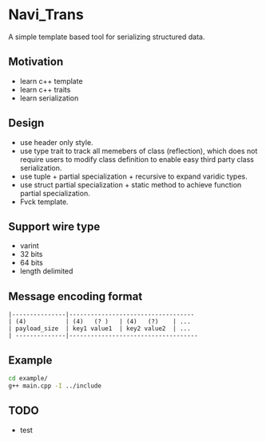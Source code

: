 # Navi_Trans
A simple template based tool for serializing structured data.

## Motivation
* learn c++ template
* learn c++ traits
* learn serialization

## Design
* use header only style.
* use type trait to track all memebers of class (reflection), which does not require users to modify class definition to enable easy third party class serialization.
* use tuple + partial specialization + recursive to expand varidic types.
* use struct partial specialization + static method to achieve function partial specialization.
* Fvck template.

## Support wire type
* varint
* 32 bits
* 64 bits
* length delimited

## Message encoding format
```
|---------------|-----------------------------------
| (4)           | (4)   (? )   | (4)   (?)    | ...
| payload_size  | key1 value1  | key2 value2  | ...
| --------------|------------------------------------
```

## Example
```bash
cd example/
g++ main.cpp -I ../include
```

## TODO
* test